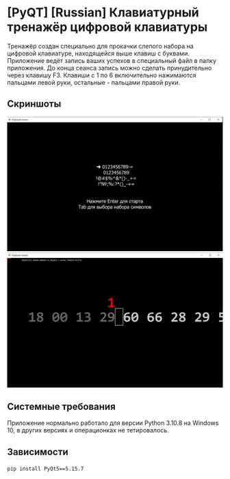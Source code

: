


# [PyQT] [Russian] Клавиатурный тренажёр цифровой клавиатуры

Тренажёр создан специально для прокачки слепого набора на цифровой клавиатуре, находящейся выше клавиш с буквами.
Приложение ведёт запись ваших успехов в специальный файл в папку приложения. До конца сеанса запись можно сделать принудительно через клавишу F3.
Клавиши с 1 по 6 включительно нажимаются пальцами левой руки, остальные - пальцами правой руки.

## Скриншоты

![](docs/menu.png)
![](docs/game.png)

## Системные требования

Приложение нормально работало для версии Python 3.10.8 на Windows 10, в других версиях и операционках не тетировалось.

## Зависимости

`pip install PyQt5==5.15.7`
